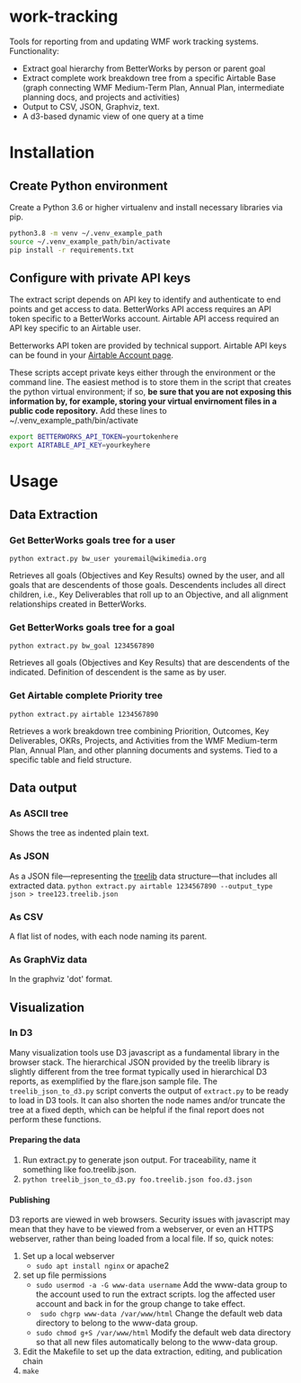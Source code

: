 # work-tracking
Tools for reporting from and updating WMF work tracking systems.  Functionality:
* Extract goal hierarchy from BetterWorks by person or parent goal
* Extract complete work breakdown tree from a specific Airtable Base (graph connecting WMF Medium-Term Plan, Annual Plan, intermediate planning docs, and projects and activities)
* Output to CSV, JSON, Graphviz, text.
* A d3-based dynamic view of one query at a time

# Installation

## Create Python environment
Create a Python 3.6 or higher virtualenv and install necessary libraries via pip.

```bash
python3.8 -m venv ~/.venv_example_path
source ~/.venv_example_path/bin/activate
pip install -r requirements.txt
```

## Configure with private API keys
The extract script depends on API key to identify and authenticate to end points and get access to data. BetterWorks API access requires an API token specific to a BetterWorks account.  Airtable API access required an API key specific to an Airtable user.

Betterworks API token are provided by technical support. Airtable API keys can be found in your [Airtable Account page](https://airtable.com/account). 

These scripts accept private keys either through the environment or the command line.  The easiest method is to store them in the script that creates the python virtual environment; if so, **be sure that you are not exposing this information by, for example, storing your virtual envirnoment files in a public code repository.** Add these lines to ~/.venv_example_path/bin/activate
```bash
export BETTERWORKS_API_TOKEN=yourtokenhere
export AIRTABLE_API_KEY=yourkeyhere
```

# Usage

## Data Extraction

### Get BetterWorks goals tree for a user
```python extract.py bw_user youremail@wikimedia.org```

Retrieves all goals (Objectives and Key Results) owned by the user, and all goals that are descendents of those goals.  Descendents includes all direct children, i.e., Key Deliverables that roll up to an Objective, and all alignment relationships created in BetterWorks.

### Get BetterWorks goals tree for a goal
```python extract.py bw_goal 1234567890```

Retrieves all goals (Objectives and Key Results) that are descendents of the indicated.  Definition of descendent is the same as by user.

### Get Airtable complete Priority tree
```python extract.py airtable 1234567890```

Retrieves a work breakdown tree combining Priorition, Outcomes, Key Deliverables, OKRs, Projects, and Activities from the WMF Medium-term Plan, Annual Plan, and other planning documents and systems.  Tied to a specific table and field structure.

## Data output

### As ASCII tree
Shows the tree as indented plain text.

### As JSON
As a JSON file—representing the [treelib](https://treelib.readthedocs.io/en/latest/) data structure—that includes all extracted data.
```python extract.py airtable 1234567890 --output_type json > tree123.treelib.json```

### As CSV
A flat list of nodes, with each node naming its parent.

### As GraphViz data
In the graphviz 'dot' format.


## Visualization

### In D3
Many visualization tools use D3 javascript as a fundamental library in the browser stack.  The hierarchical JSON provided by the treelib library is slightly different from the tree format typically used in hierarchical D3 reports, as exemplified by the flare.json sample file.  The ```treelib_json_to_d3.py``` script converts the output of ```extract.py``` to be ready to load in D3 tools.  It can also shorten the node names and/or truncate the tree at a fixed depth, which can be helpful if the final report does not perform these functions.

#### Preparing the data
1. Run extract.py to generate json output.  For traceability, name it something like foo.treelib.json.
2. ```python treelib_json_to_d3.py foo.treelib.json foo.d3.json```

#### Publishing
D3 reports are viewed in web browsers.  Security issues with javascript may mean that they have to be viewed from a webserver, or even an HTTPS webserver, rather than being loaded from a local file.  If so, quick notes:

1. Set up a local webserver
   * ```sudo apt install nginx``` or apache2
2. set up file permissions
   * ```sudo usermod -a -G www-data username```  Add the www-data group to the account used to run the extract scripts.  log the affected user account and back in for the group change to take effect.
   * ``` sudo chgrp www-data /var/www/html```  Change the default web data directory to belong to the www-data group.
   * ```sudo chmod g+S /var/www/html``` Modify the default web data directory so that all new files automatically belong to the www-data group.
3. Edit the Makefile to set up the data extraction, editing, and publication chain
4. ```make```
